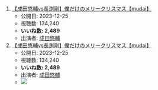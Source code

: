 1.  [【成田悠輔vs長渕剛】僕だけのメリークリスマス【mudai】](/rehacq_fan/ids/https://www.youtube.com/watch?v=-INiV_lp6Gs "wikilink")
    -   公開日: 2023-12-25
    -   視聴数: 134,240
    -   **いいね数: 2,489**
    -   出演者: [成田悠輔](/rehacq_fan/people/成田悠輔 "wikilink")
1.  [【成田悠輔vs長渕剛】僕だけのメリークリスマス【mudai】](https://www.youtube.com/watch?v=-INiV_lp6Gs)
    -   公開日: 2023-12-25
    -   視聴数: 134,240
    -   **いいね数: 2,489**
    -   出演者: [成田悠輔](/rehacq_fan/people/成田悠輔 "wikilink")
    - [![](https://img.youtube.com/vi/-INiV_lp6Gs/hqdefault.jpg)](https://www.youtube.com/watch?v=-INiV_lp6Gs)

